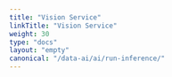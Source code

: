 ```yaml
---
title: "Vision Service"
linkTitle: "Vision Service"
weight: 30
type: "docs"
layout: "empty"
canonical: "/data-ai/ai/run-inference/"
---
```

